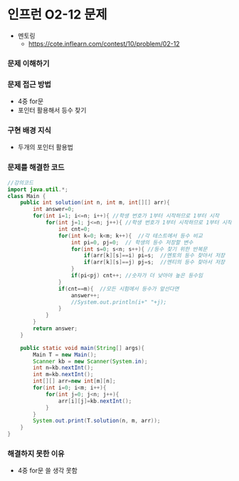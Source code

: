 # 인프런 O2-12 문제
- 멘토링
    - https://cote.inflearn.com/contest/10/problem/02-12

### 문제 이해하기

### 문제 접근 방법
- 4중 for문
- 포인터 활용해서 등수 찾기
### 구현 배경 지식
- 두개의 포인터 활용법
### 문제를 해결한 코드
```java
//강의코드
import java.util.*;
class Main {	
	public int solution(int n, int m, int[][] arr){
		int answer=0;
		for(int i=1; i<=n; i++){ //학생 번호가 1부터 시작하므로 1부터 시작
			for(int j=1; j<=n; j++){ //학생 번호가 1부터 시작하므로 1부터 시작
				int cnt=0;
				for(int k=0; k<m; k++){  //각 테스트에서 등수 비교
					int pi=0, pj=0;  // 학생의 등수 저장할 변수
					for(int s=0; s<n; s++){ //등수 찾기 위한 반복문
						if(arr[k][s]==i) pi=s;  //멘토의 등수 찾아서 저장
						if(arr[k][s]==j) pj=s;  //멘티의 등수 찾아서 저장
					}
					if(pi<pj) cnt++; //숫자가 더 낮아야 높은 등수임
				}
				if(cnt==m){  //모든 시험에서 등수가 앞선다면
					answer++;
					//System.out.println(i+" "+j);
				}
			}
		}
		return answer;
	}

	public static void main(String[] args){
		Main T = new Main();
		Scanner kb = new Scanner(System.in);
		int n=kb.nextInt();
		int m=kb.nextInt();
		int[][] arr=new int[m][n];
		for(int i=0; i<m; i++){
			for(int j=0; j<n; j++){
				arr[i][j]=kb.nextInt();
			}
		}
		System.out.print(T.solution(n, m, arr));
	}
}
```

### 해결하지 못한 이유
- 4중 for문 쓸 생각 못함
